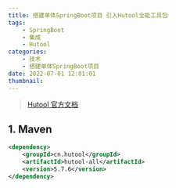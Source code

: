 ```yaml
---
title: 搭建单体SpringBoot项目 引入Hutool全能工具包
tags:
    - SpringBoot
    - 集成
    - Hutool
categories:
    - 技术
    - 搭建单体SpringBoot项目
date: 2022-07-01 12:01:01
thumbnail:
---
```


> [Hutool 官方文档](https://hutool.cn/docs/#/)

## 1. Maven

```xml
<dependency>
    <groupId>cn.hutool</groupId>
    <artifactId>hutool-all</artifactId>
    <version>5.7.6</version>
</dependency>
```